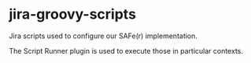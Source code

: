 # jira-groovy-scripts

Jira scripts used to configure our SAFe(r) implementation. 

The Script Runner plugin is used to execute those in particular contexts. 

